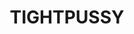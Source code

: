 ---
title: TIGHTPUSSY
crosslinks:
- livven
- funny
- GirlsWithHugePussies
- RhymesOnADime
- FatPussy
---